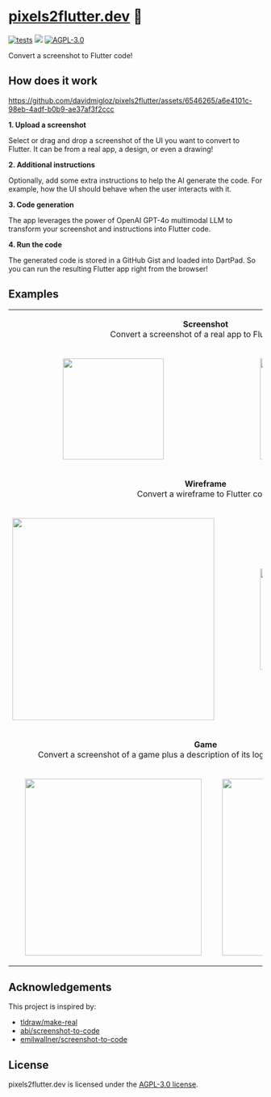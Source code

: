# [pixels2flutter.dev](https://pixels2flutter.dev) 🦋

[![tests](https://img.shields.io/github/actions/workflow/status/davidmigloz/pixels2flutter/deploy.yaml?logo=github&label=deploy)](https://github.com/davidmigloz/pixels2flutter/actions/workflows/deploy.yaml)
[![](https://dcbadge.vercel.app/api/server/x4qbhqecVR?style=flat)](https://discord.gg/x4qbhqecVR)
[![AGPL-3.0](https://img.shields.io/badge/license-AGPL--3.0-purple.svg)](https://github.com/davidmigloz/pixels2flutter/blob/main/LICENSE)

Convert a screenshot to Flutter code!

## How does it work

https://github.com/davidmigloz/pixels2flutter/assets/6546265/a6e4101c-98eb-4adf-b0b9-ae37af3f2ccc

**1. Upload a screenshot**

Select or drag and drop a screenshot of the UI you want to convert to Flutter.
It can be from a real app, a design, or even a drawing!

**2. Additional instructions**

Optionally, add some extra instructions to help the AI generate the code.
For example, how the UI should behave when the user interacts with it.

**3. Code generation**

The app leverages the power of OpenAI GPT-4o multimodal LLM to transform
your screenshot and instructions into Flutter code.

**4. Run the code**

The generated code is stored in a GitHub Gist and loaded into DartPad.
So you can run the resulting Flutter app right from the browser!

## Examples

<table>
  <tr>
    <td colspan="2"><p align="center"><strong>Screenshot</strong><br> Convert a screenshot of a real app to Flutter code.</p></td>
  </tr>
  <tr>
    <td><p align="center"><img width="200" src="https://github.com/davidmigloz/pixels2flutter/assets/6546265/4670669a-7617-49b8-9521-0c42907110e9"></p></td>
    <td><p align="center"><img width="200" src="https://github.com/davidmigloz/pixels2flutter/assets/6546265/d83cd79e-fdf2-419f-a8de-a22ef2c9d576"></p></td>
  </tr>
  <tr>
    <td colspan="2"><p align="center"><strong>Wireframe</strong><br> Convert a wireframe to Flutter code.</p></td>
  </tr>
  <tr>
    <td><p align="center"><img width="400" src="https://github.com/davidmigloz/pixels2flutter/assets/6546265/467736e6-b01a-4ea2-b63b-d8f3228e79a3"></p></td>
    <td><p align="center"><img width="200" src="https://github.com/davidmigloz/pixels2flutter/assets/6546265/bf00a7f8-797e-4667-b36f-75a1269e90c8"></p></td>
  </tr>
  <tr>
    <td colspan="2"><p align="center"><strong>Game</strong><br> Convert a screenshot of a game plus a description of its logic to a playable Flutter game.</p></td>
  </tr>
  <tr>
    <td><p align="center"><img width="350" src="https://github.com/davidmigloz/pixels2flutter/assets/6546265/643ad122-af6e-4b59-8ce0-001a1c7e5c66"></p></td>
    <td><p align="center"><img width="350" src="https://github.com/davidmigloz/pixels2flutter/assets/6546265/0d2aa09c-0efb-40bb-b4d8-e7986d17c48b"></p></td>
  </tr>
</table>

## Acknowledgements

This project is inspired by:
- [tldraw/make-real](https://github.com/tldraw/make-real)
- [abi/screenshot-to-code](https://github.com/abi/screenshot-to-code)
- [emilwallner/screenshot-to-code](https://github.com/emilwallner/screenshot-to-code)

## License

pixels2flutter.dev is licensed under the [AGPL-3.0 license](https://github.com/davidmigloz/pixels2flutter/blob/main/LICENSE).

